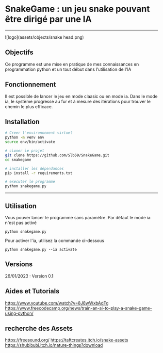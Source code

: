 # SnakeGame : un jeu snake pouvant être dirigé par une IA
---
![logo](assets/objects/snake head.png)

## Objectifs
Ce programme est une mise en pratique de mes connaissances en programmation
python et un tout début dans l'utilisation de l'IA

## Fonctionnement
Il est possible de lancer le jeu en mode claasic ou en mode ia.
Dans le mode ia, le système progresse au fur et à mesure des itérations
pour trouver le chemin le plus efficace.

## Installation
```bash
# Creer l'environnement virtuel
python -m venv env
source env/bin/activate

# cloner le projet
git clone https://github.com/Slb59/SnakeGame.git
cd snakegame

# installer les dépendances
pip install -r requirements.txt

# executer le programme
python snakegame.py
```
---

## Utilisation
Vous pouver lancer le programme sans paramètre. Par défaut le mode ia n'est
pas activé
```shell
python snakegame.py
```
 Pour activer l'ia, utilisez la commande ci-dessous
```shell
python snakegame.py --ia activate
```

## Versions
26/01/2023 : Version 0.1


## Aides et Tutorials

https://www.youtube.com/watch?v=8J8wWxbAdFg
https://www.freecodecamp.org/news/train-an-ai-to-play-a-snake-game-using-python/


## recherche des Assets

https://freesound.org/
https://taftcreates.itch.io/snake-assets
https://shubibubi.itch.io/nature-things?download